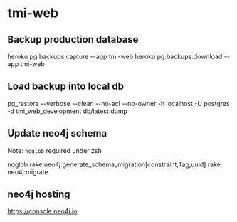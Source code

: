 # tmi-web

## Backup production database

  heroku pg:backups:capture --app tmi-web 
  heroku pg:backups:download --app tmi-web
  
## Load backup into local db

  pg_restore --verbose --clean --no-acl --no-owner -h localhost -U postgres -d tmi_web_development db/latest.dump
  
## Update neo4j schema
Note: `noglob` required under zsh

  noglob rake neo4j:generate_schema_migration[constraint,Tag,uuid]
  rake neo4j:migrate

## neo4j hosting

  https://console.neo4j.io
  
